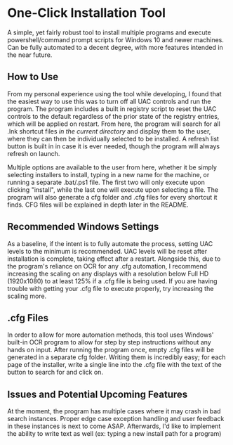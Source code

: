 # One-Click Installation Tool
A simple, yet fairly robust tool to install multiple programs and execute powershell/command prompt scripts for Windows 10 and newer machines. Can be fully automated to a decent degree, with more features intended in the near future.

## How to Use
From my personal experience using the tool while developing, I found that the easiest way to use this was to turn off all UAC controls and run the program. The program includes a built in registry script to reset the UAC controls to the default regardless of the prior state of the registry entries, which will be applied on restart. From here, the program will search for all .lnk shortcut files *in the current directory* and display them to the user, where they can then be individually selected to be installed. A refresh list button is built in in case it is ever needed, though the program will always refresh on launch.

Multiple options are available to the user from here, whether it be simply selecting installers to install, typing in a new name for the machine, or running a separate .bat/.ps1 file. The first two will only execute upon clicking "install", while the last one will execute upon selecting a file. The program will also generate a cfg folder and .cfg files for every shortcut it finds. CFG files will be explained in depth later in the README.

## Recommended Windows Settings

As a baseline, if the intent is to fully automate the process, setting UAC levels to the minimum is recommended. UAC levels will be reset after installation is complete, taking effect after a restart. Alongside this, due to the program's reliance on OCR for any .cfg automation, I recommend increasing the scaling on any displays with a resolution below Full HD (1920x1080) to at least 125% if a .cfg file is being used. If you are having trouble with getting your .cfg file to execute properly, try increasing the scaling more.

## .cfg Files

In order to allow for more automation methods, this tool uses Windows' built-in OCR program to allow for step by step instructions without any hands on input. After running the program once, empty .cfg files will be generated in a separate cfg folder. Writing them is incredibly easy; for each page of the installer, write a single line into the .cfg file with the text of the button to search for and click on.

## Issues and Potential Upcoming Features

At the moment, the program has multiple cases where it may crash in bad search instances. Proper edge case exception handling and user feedback in these instances is next to come ASAP. 
Afterwards, I'd like to implement the ability to write text as well (ex: typing a new install path for a program)
